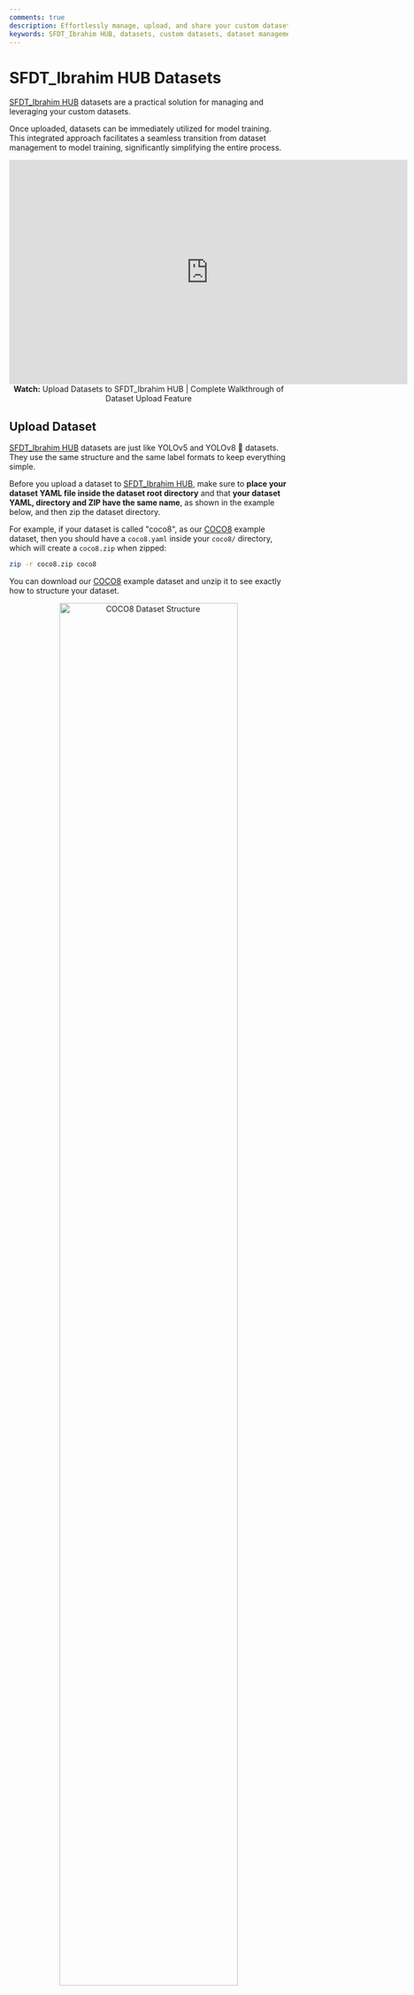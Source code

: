 ```yaml
---
comments: true
description: Effortlessly manage, upload, and share your custom datasets on SFDT_Ibrahim HUB for seamless model training integration. Simplify your workflow today!.
keywords: SFDT_Ibrahim HUB, datasets, custom datasets, dataset management, model training, upload datasets, share datasets, dataset workflow
---
```


# SFDT_Ibrahim HUB Datasets

[SFDT_Ibrahim HUB](https://www.sfdt_ibrahim.com/hub) datasets are a practical solution for managing and leveraging your custom datasets.

Once uploaded, datasets can be immediately utilized for model training. This integrated approach facilitates a seamless transition from dataset management to model training, significantly simplifying the entire process.

<p align="center">
  <iframe loading="lazy" width="720" height="405" src="https://www.youtube.com/embed/R42s2zFtNIY"
    title="YouTube video player" frameborder="0"
    allow="accelerometer; autoplay; clipboard-write; encrypted-media; gyroscope; picture-in-picture; web-share"
    allowfullscreen>
  </iframe>
  <br>
  <strong>Watch:</strong> Upload Datasets to SFDT_Ibrahim HUB | Complete Walkthrough of Dataset Upload Feature
</p>

## Upload Dataset

[SFDT_Ibrahim HUB](https://www.sfdt_ibrahim.com/hub) datasets are just like YOLOv5 and YOLOv8 🚀 datasets. They use the same structure and the same label formats to keep everything simple.

Before you upload a dataset to [SFDT_Ibrahim HUB](https://www.sfdt_ibrahim.com/hub), make sure to **place your dataset YAML file inside the dataset root directory** and that **your dataset YAML, directory and ZIP have the same name**, as shown in the example below, and then zip the dataset directory.

For example, if your dataset is called "coco8", as our [COCO8](https://docs.sfdt_ibrahim.com/datasets/detect/coco8/) example dataset, then you should have a `coco8.yaml` inside your `coco8/` directory, which will create a `coco8.zip` when zipped:

```bash
zip -r coco8.zip coco8
```

You can download our [COCO8](https://github.com/sfdt_ibrahim/hub/blob/main/example_datasets/coco8.zip) example dataset and unzip it to see exactly how to structure your dataset.

<p align="center">
  <img  src="https://github.com/sfdt_ibrahim/docs/releases/download/0/coco8-dataset-structure.avif" alt="COCO8 Dataset Structure" width="80%">
</p>

The dataset YAML is the same standard YOLOv5 and YOLOv8 YAML format.

!!! example "coco8.yaml"

    ```yaml
    --8<-- "sfdt_ibrahim/cfg/datasets/coco8.yaml"
    ```

After zipping your dataset, you should [validate it](https://docs.sfdt_ibrahim.com/reference/hub/__init__/#sfdt_ibrahim.hub.check_dataset) before uploading it to [SFDT_Ibrahim HUB](https://www.sfdt_ibrahim.com/hub). [SFDT_Ibrahim HUB](https://www.sfdt_ibrahim.com/hub) conducts the dataset validation check post-upload, so by ensuring your dataset is correctly formatted and error-free ahead of time, you can forestall any setbacks due to dataset rejection.

```python
from sfdt_ibrahim.hub import check_dataset

check_dataset("path/to/dataset.zip", task="detect")
```

Once your dataset ZIP is ready, navigate to the [Datasets](https://hub.sfdt_ibrahim.com/datasets) page by clicking on the **Datasets** button in the sidebar and click on the **Upload Dataset** button on the top right of the page.

![SFDT_Ibrahim HUB screenshot of the Datasets page with an arrow pointing to the Datasets button in the sidebar and one to the Upload Dataset button](https://github.com/sfdt_ibrahim/docs/releases/download/0/sfdt_ibrahim-hub-datasets-upload.avif)

??? tip

    You can upload a dataset directly from the [Home](https://hub.sfdt_ibrahim.com/home) page.

    ![SFDT_Ibrahim HUB screenshot of the Home page with an arrow pointing to the Upload Dataset card](https://github.com/sfdt_ibrahim/docs/releases/download/0/sfdt_ibrahim-hub-upload-dataset-card.avif)

This action will trigger the **Upload Dataset** dialog.

Select the dataset task of your dataset and upload it in the _Dataset .zip file_ field.

You have the additional option to set a custom name and description for your [SFDT_Ibrahim HUB](https://www.sfdt_ibrahim.com/hub) dataset.

When you're happy with your dataset configuration, click **Upload**.

![SFDT_Ibrahim HUB screenshot of the Upload Dataset dialog with arrows pointing to dataset task, dataset file and Upload button](https://github.com/sfdt_ibrahim/docs/releases/download/0/hub-upload-dataset-dialog.avif)

After your dataset is uploaded and processed, you will be able to access it from the [Datasets](https://hub.sfdt_ibrahim.com/datasets) page.

![SFDT_Ibrahim HUB screenshot of the Datasets page with an arrow pointing to one of the datasets](https://github.com/sfdt_ibrahim/docs/releases/download/0/hub-datasets-page.avif)

You can view the images in your dataset grouped by splits (Train, Validation, Test).

![SFDT_Ibrahim HUB screenshot of the Dataset page with an arrow pointing to the Images tab](https://github.com/sfdt_ibrahim/docs/releases/download/0/hub-dataset-page-images-tab.avif)

??? tip

    Each image can be enlarged for better visualization.

    ![SFDT_Ibrahim HUB screenshot of the Images tab inside the Dataset page with an arrow pointing to the expand icon](https://github.com/sfdt_ibrahim/docs/releases/download/0/sfdt_ibrahim-hub-images-tab-expand-icon.avif)

    ![SFDT_Ibrahim HUB screenshot of the Images tab inside the Dataset page with one of the images expanded](https://github.com/sfdt_ibrahim/docs/releases/download/0/sfdt_ibrahim-hub-dataset-page-expanded-image.avif)

Also, you can analyze your dataset by click on the **Overview** tab.

![SFDT_Ibrahim HUB screenshot of the Dataset page with an arrow pointing to the Overview tab](https://github.com/sfdt_ibrahim/docs/releases/download/0/sfdt_ibrahim-hub-overview-tab.avif)

Next, [train a model](./models.md#train-model) on your dataset.

![SFDT_Ibrahim HUB screenshot of the Dataset page with an arrow pointing to the Train Model button](https://github.com/sfdt_ibrahim/docs/releases/download/0/sfdt_ibrahim-hub-dataset-page-train-model-button.avif)

## Download Dataset

Navigate to the Dataset page of the dataset you want to download, open the dataset actions dropdown and click on the **Download** option. This action will start downloading your dataset.

![SFDT_Ibrahim HUB screenshot of the Dataset page with an arrow pointing to the Download option](https://github.com/sfdt_ibrahim/docs/releases/download/0/hub-download-dataset-1.avif)

??? tip

    You can download a dataset directly from the [Datasets](https://hub.sfdt_ibrahim.com/datasets) page.

    ![SFDT_Ibrahim HUB screenshot of the Datasets page with an arrow pointing to the Download option of one of the datasets](https://github.com/sfdt_ibrahim/docs/releases/download/0/sfdt_ibrahim-hub-datasets-download-option.avif)

## Share Dataset

!!! info

    [SFDT_Ibrahim HUB](https://www.sfdt_ibrahim.com/hub)'s sharing functionality provides a convenient way to share datasets with others. This feature is designed to accommodate both existing [SFDT_Ibrahim HUB](https://www.sfdt_ibrahim.com/hub) users and those who have yet to create an account.

!!! note

    You have control over the general access of your datasets.

    You can choose to set the general access to "Private", in which case, only you will have access to it. Alternatively, you can set the general access to "Unlisted" which grants viewing access to anyone who has the direct link to the dataset, regardless of whether they have an [SFDT_Ibrahim HUB](https://www.sfdt_ibrahim.com/hub) account or not.

Navigate to the Dataset page of the dataset you want to share, open the dataset actions dropdown and click on the **Share** option. This action will trigger the **Share Dataset** dialog.

![SFDT_Ibrahim HUB screenshot of the Dataset page with an arrow pointing to the Share option](https://github.com/sfdt_ibrahim/docs/releases/download/0/sfdt_ibrahim-hub-share-dataset.avif)

??? tip

    You can share a dataset directly from the [Datasets](https://hub.sfdt_ibrahim.com/datasets) page.

    ![SFDT_Ibrahim HUB screenshot of the Datasets page with an arrow pointing to the Share option of one of the datasets](https://github.com/sfdt_ibrahim/docs/releases/download/0/hub-share-dataset-2.avif)

Set the general access to "Unlisted" and click **Save**.

![SFDT_Ibrahim HUB screenshot of the Share Dataset dialog with an arrow pointing to the dropdown and one to the Save button](https://github.com/sfdt_ibrahim/docs/releases/download/0/hub-share-dataset-dialog.avif)

Now, anyone who has the direct link to your dataset can view it.

??? tip

    You can easily click on the dataset's link shown in the **Share Dataset** dialog to copy it.

    ![SFDT_Ibrahim HUB screenshot of the Share Dataset dialog with an arrow pointing to the dataset's link](https://github.com/sfdt_ibrahim/docs/releases/download/0/hub-share-dataset-link.avif)

## Edit Dataset

Navigate to the Dataset page of the dataset you want to edit, open the dataset actions dropdown and click on the **Edit** option. This action will trigger the **Update Dataset** dialog.

![SFDT_Ibrahim HUB screenshot of the Dataset page with an arrow pointing to the Edit option](https://github.com/sfdt_ibrahim/docs/releases/download/0/hub-edit-dataset-1.avif)

??? tip

    You can edit a dataset directly from the [Datasets](https://hub.sfdt_ibrahim.com/datasets) page.

    ![SFDT_Ibrahim HUB screenshot of the Datasets page with an arrow pointing to the Edit option of one of the datasets](https://github.com/sfdt_ibrahim/docs/releases/download/0/hub-edit-dataset-page.avif)

Apply the desired modifications to your dataset and then confirm the changes by clicking **Save**.

![SFDT_Ibrahim HUB screenshot of the Update Dataset dialog with an arrow pointing to the Save button](https://github.com/sfdt_ibrahim/docs/releases/download/0/hub-edit-dataset-save-button.avif)

## Delete Dataset

Navigate to the Dataset page of the dataset you want to delete, open the dataset actions dropdown and click on the **Delete** option. This action will delete the dataset.

![SFDT_Ibrahim HUB screenshot of the Dataset page with an arrow pointing to the Delete option](https://github.com/sfdt_ibrahim/docs/releases/download/0/hub-delete-dataset-option.avif)

??? tip

    You can delete a dataset directly from the [Datasets](https://hub.sfdt_ibrahim.com/datasets) page.

    ![SFDT_Ibrahim HUB screenshot of the Datasets page with an arrow pointing to the Delete option of one of the datasets](https://github.com/sfdt_ibrahim/docs/releases/download/0/hub-delete-dataset-page.avif)

!!! note

    If you change your mind, you can restore the dataset from the [Trash](https://hub.sfdt_ibrahim.com/trash) page.

    ![SFDT_Ibrahim HUB screenshot of the Trash page with an arrow pointing to Trash button in the sidebar and one to the Restore option of one of the datasets](https://github.com/sfdt_ibrahim/docs/releases/download/0/sfdt_ibrahim-hub-trash-restore.avif)
